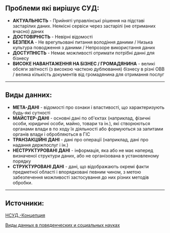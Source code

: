 ## Проблеми які вирішує СУД:
-  **АКТУАЛЬНІСТЬ** - Прийняті управлінські рішення на підставі застарілих даних.
Неякісні сервіси через застарілі (не отриманих вчасно) даних
- **ДОСТОВІРНІСТЬ** - Невірні відомості
- **БЕЗПЕКА** - Не врегульовані питання володіння даними / Низька культура
поводження з даними / Непрозоре використання даних
- **ДОСТУПНІСТЬ** - Немає можливості отримати потрібні данні для бізнесу
- **ВИСОКЕ НАВАНТАЖЕННЯ НА БІЗНЕС / ГРОМАДЯНИНА** - великі обсяги звітності (з високою часткою дублювання) бізнесу в різні ОВВ / велика кількість документів від
громадянина для отримання послуг

------------

## Виды данних:

- **МЕТА-ДАНІ** - відомості про ознаки і властивості, що характеризують будь-які
сутності
- **МАЙСТЕР-ДАНІ** - основні дані по об'єктах (наприклад, фізичні особи,
юридичні особи, майно, товари та ін.), які створюються органами влади в
по ходу їх діяльності або формуються за запитами органів влади і
обробляються в ГІС
- **ТРАНЗАКЦІЙНІ ДАНІ** - дані про операції (наприклад, дані про надання
держпослуг і ін.)
- **НЕСТРУКТУРОВАНІ ДАНІ**  - інформація, яка або не має наперед визначеної структури даних, або не організована в установленому порядку
- **СТРУКТУРОВАНІ ДАНІ** - дані, що відображають окремі факти предметної області і впорядковані певним чином, з метою забезпечення можливості застосування до них різних методів обробки.

------------

## Источники:
[НСУД.-Концепция](https://digital.msu.ru/wp-content/uploads/НСУД.-Концепция_в8_25112018.pdf "НСУД.-Концепция")

[Виды данных в поведенческих и социальных науках](http://soc-research.info/principles/3.html "Виды данных в поведенческих и социальных науках")
